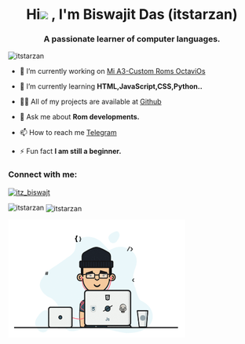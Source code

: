 <h1 align="center">Hi<img src="https://raw.githubusercontent.com/iampavangandhi/iampavangandhi/master/gifs/Hi.gif" width="25px"> , I'm Biswajit Das (itstarzan)</h1>
<h3 align="center">A passionate learner of computer languages.</h3>

<p align="left"> <img src="https://komarev.com/ghpvc/?username=itstarzan&label=Profile%20views&color=0e75b6&style=flat" alt="itstarzan" /> </p>

- 🔭 I’m currently working on [Mi A3-Custom Roms OctaviOs](https://octavi-os.com/downloads?s=laurel_sprout)

- 🌱 I’m currently learning **HTML,JavaScript,CSS,Python..**

- 👨‍💻 All of my projects are available at [Github](https://github.com/itstarzan)

- 💬 Ask me about **Rom developments.**

- 📫 How to reach me [Telegram](https://t.me/its_tarzan)

- ⚡ Fun fact **I am still a beginner.**

<h3 align="left">Connect with me:</h3>
<p align="left">
<a href="https://instagram.com/itz_biswajt" target="blank"><img align="center" src="https://raw.githubusercontent.com/rahuldkjain/github-profile-readme-generator/master/src/images/icons/Social/instagram.svg" alt="itz_biswajt" height="30" width="40" /></a>
</p>
<p><img align="left" src="https://github-readme-stats.vercel.app/api/top-langs?username=itstarzan&show_icons=true&locale=en&layout=compact" alt="itstarzan" /></p>
<p>&nbsp;<img align="center" src="https://github-readme-stats.vercel.app/api?username=itstarzan&show_icons=true&locale=en" alt="itstarzan" /></p>
<img align="center" src="https://raw.githubusercontent.com/itstarzan/itstarzan/master/folder/music.gif" alt="music ?" width="360" height="240" >
